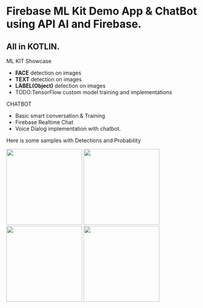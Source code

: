# Firebase ML Kit Demo App & ChatBot using API AI and Firebase.
## All in KOTLIN.

ML KIT Showcase
* **FACE** detection on images
* **TEXT** detection on images
* **LABEL(Object)** detection on images
* TODO:TensorFlow custom model training and implementations

CHATBOT
* Basic smart conversation & Training
* Firebase Realtime Chat
* Voice Dialog implementation with chatbot.

Here is some samples with Detections and Probability
<div>
<img src="https://i.imgur.com/uaUZuki.png" width="200" />
<img src="https://i.imgur.com/II845JR.png"  width="200"/>

<img src="https://i.imgur.com/3n647AC.png" width="200"/>
<img src="https://i.imgur.com/gfmhmbo.png" width="200" />

</div>
